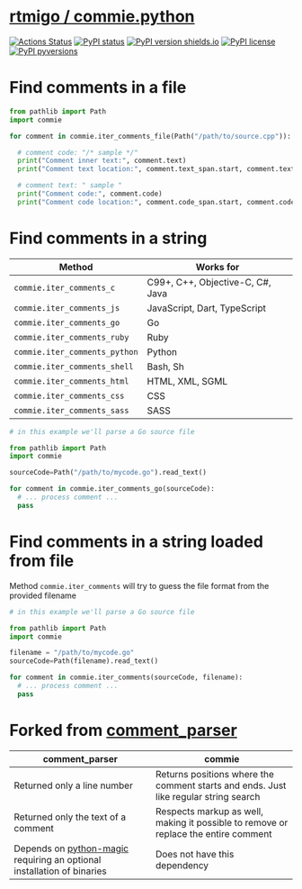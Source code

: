 # [rtmigo / commie.python](https://github.com/rtmigo/commie.python/)
[![Actions Status](https://github.com/rtmigo/commie.python/workflows/CI/badge.svg?branch=master)](https://github.com/rtmigo/commie.python/actions)
[![PyPI status](https://img.shields.io/pypi/status/commie.svg)](https://pypi.python.org/pypi/commie/)
[![PyPI version shields.io](https://img.shields.io/pypi/v/commie.svg)](https://pypi.python.org/pypi/commie/)
[![PyPI license](https://img.shields.io/pypi/l/commie.svg)](https://pypi.python.org/pypi/commie/)
[![PyPI pyversions](https://img.shields.io/pypi/pyversions/commie.svg)](https://pypi.python.org/pypi/commie/)

# Find comments in a file

```python
from pathlib import Path
import commie

for comment in commie.iter_comments_file(Path("/path/to/source.cpp")):

  # comment code: "/* sample */"
  print("Comment inner text:", comment.text)
  print("Comment text location:", comment.text_span.start, comment.text_span.end)

  # comment text: " sample "
  print("Comment code:", comment.code)
  print("Comment code location:", comment.code_span.start, comment.code_span.end)

```

# Find comments in a string

| **Method** | **Works for** |
|--------------------|------------|
| `commie.iter_comments_c`| C99+, C++, Objective-C, C#, Java |
| `commie.iter_comments_js`| JavaScript, Dart, TypeScript |
| `commie.iter_comments_go`|Go|
| `commie.iter_comments_ruby` | Ruby |
| `commie.iter_comments_python` | Python |
| `commie.iter_comments_shell` | Bash, Sh |
| `commie.iter_comments_html` | HTML, XML, SGML |
| `commie.iter_comments_css` | CSS |
| `commie.iter_comments_sass` | SASS |

```python
# in this example we'll parse a Go source file

from pathlib import Path
import commie

sourceCode=Path("/path/to/mycode.go").read_text()

for comment in commie.iter_comments_go(sourceCode):
  # ... process comment ...
  pass
```

# Find comments in a string loaded from file

Method `commie.iter_comments` will try to guess the file format from the provided filename

```python
# in this example we'll parse a Go source file

from pathlib import Path
import commie

filename = "/path/to/mycode.go"
sourceCode=Path(filename).read_text()

for comment in commie.iter_comments(sourceCode, filename):
  # ... process comment ...
  pass
```

# Forked from [comment_parser](https://github.com/jeanralphaviles/comment_parser) 

| **comment_parser** | **commie** |
|--------------------|------------|
|Returned only a line number|Returns positions where the comment starts and ends. Just like regular string search|
|Returned only the text of a comment|Respects markup as well, making it possible to remove or replace the entire comment|
|Depends on [python-magic](https://pypi.org/project/python-magic) requiring an optional installation of binaries|Does not have this dependency|

